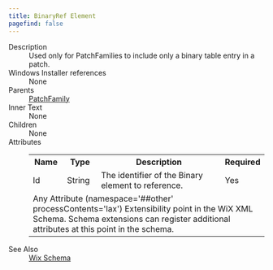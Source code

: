 ```yaml
---
title: BinaryRef Element
pagefind: false
---
```

<dl>
  <dt>Description</dt>
  <dd>Used only for PatchFamilies to include only a binary table entry in a patch.</dd>
  <dt>Windows Installer references</dt>
  <dd>None</dd>
  <dt>Parents</dt>
  <dd>
    <a href="../patchfamily/">PatchFamily</a>
  </dd>
  <dt>Inner Text</dt>
  <dd>None</dd>
  <dt>Children</dt>
  <dd>None</dd>
  <dt>Attributes</dt>
  <dd>
    <table cellspacing="0" cellpadding="0" class="schema">
      <tr>
        <th width="15%">Name</th>
        <th width="15%">Type</th>
        <th width="65%">Description</th>
        <th width="15%">Required</th>
      </tr>
      <tr>
        <td>Id</td>
        <td>String</td>
        <td>The identifier of the Binary element to reference.</td>
        <td>Yes</td>
      </tr>
      <tr>
        <td colspan="4">
          <span class="extension">Any Attribute (namespace='##other' processContents='lax')                      Extensibility point in the WiX XML Schema.  Schema extensions can register additional                     attributes at this point in the schema.                 </span>
        </td>
      </tr>
    </table>
  </dd>
  <dt>See Also</dt>
  <dd>
    <a href="../">Wix Schema</a>
  </dd>
</dl>
